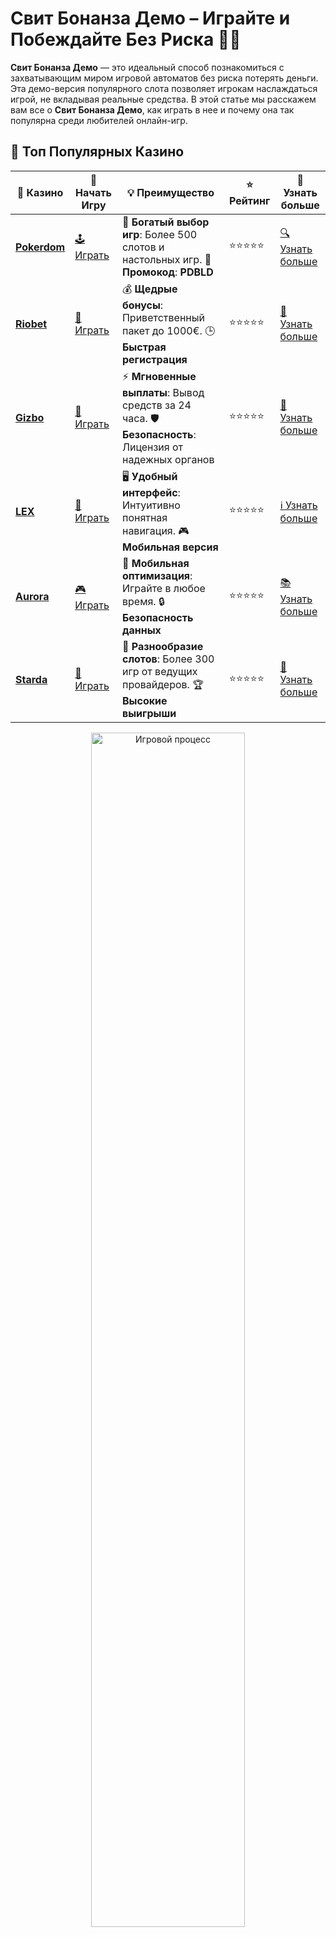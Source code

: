 # **Свит Бонанза Демо** – Играйте и Побеждайте Без Риска 🍬🎰

**Свит Бонанза Демо** — это идеальный способ познакомиться с захватывающим миром игровой автоматов без риска потерять деньги. Эта демо-версия популярного слота позволяет игрокам наслаждаться игрой, не вкладывая реальные средства. В этой статье мы расскажем вам все о **Свит Бонанза Демо**, как играть в нее и почему она так популярна среди любителей онлайн-игр.

## 🌟 Топ Популярных Казино

| 🎲 **Казино** | 🔗 **Начать Игру** | 💡 **Преимущество** | ⭐ **Рейтинг** | 🔗 **Узнать больше** |
|--------------|---------------------|---------------------|----------------|----------------------|
| [**Pokerdom**](https://brandplay.link/4k77v2yx) | [🕹️ Играть](https://brandplay.link/4k77v2yx) | 🎉 **Богатый выбор игр**: Более 500 слотов и настольных игр. 🎁 **Промокод**: **PDBLD** | ⭐⭐⭐⭐⭐ | [🔍 Узнать больше](https://brandplay.link/4k77v2yx) |
| [**Riobet**](https://brandplay.link/7xBLTPyj) | [🎰 Играть](https://brandplay.link/7xBLTPyj) | 💰 **Щедрые бонусы**: Приветственный пакет до 1000€. 🕒 **Быстрая регистрация** | ⭐⭐⭐⭐⭐ | [📖 Узнать больше](https://brandplay.link/7xBLTPyj) |
| [**Gizbo**](https://brandplay.link/bprXw4YV) | [🎲 Играть](https://brandplay.link/bprXw4YV) | ⚡ **Мгновенные выплаты**: Вывод средств за 24 часа. 🛡️ **Безопасность**: Лицензия от надежных органов | ⭐⭐⭐⭐⭐ | [📝 Узнать больше](https://brandplay.link/bprXw4YV) |
| [**LEX**](https://brandplay.link/zW4hdDFV) | [🤑 Играть](https://brandplay.link/zW4hdDFV) | 🖥️ **Удобный интерфейс**: Интуитивно понятная навигация. 🎮 **Мобильная версия** | ⭐⭐⭐⭐⭐ | [ℹ️ Узнать больше](https://brandplay.link/zW4hdDFV) |
| [**Aurora**](https://10trafic-stat2.com/click/668546556bcc6313411604bd/6766/13032/subaccount) | [🎮 Играть](https://10trafic-stat2.com/click/668546556bcc6313411604bd/6766/13032/subaccount) | 📱 **Мобильная оптимизация**: Играйте в любое время. 🔒 **Безопасность данных** | ⭐⭐⭐⭐⭐ | [📚 Узнать больше](https://10trafic-stat2.com/click/668546556bcc6313411604bd/6766/13032/subaccount) |
| [**Starda**](https://brandplay.link/fB7xwRFL) | [🎯 Играть](https://brandplay.link/fB7xwRFL) | 🎰 **Разнообразие слотов**: Более 300 игр от ведущих провайдеров. 🏆 **Высокие выигрыши** | ⭐⭐⭐⭐⭐ | [🔎 Узнать больше](https://brandplay.link/fB7xwRFL) |

<div align="center">
    <img src="https://i.pinimg.com/originals/1d/b3/25/1db325483acbe642c6d4e6fdd73a4988.gif" alt="Игровой процесс" width="70%">
</div>

## 💎 Лучшие Бонусы и Акции

| 🎲 **Казино** | 🔗 **Начать Игру** | 💡 **Преимущество** | ⭐ **Рейтинг** | 🔗 **Узнать больше** |
|--------------|---------------------|---------------------|----------------|----------------------|
| [**Kometa**](https://brandplay.link/8ZymQJV8) | [🎰 Играть](https://brandplay.link/8ZymQJV8) | 🎁 **Эксклюзивные бонусы**: Регулярные акции и промо. 🔄 **Программы лояльности** | ⭐⭐⭐⭐☆ | [🔍 Узнать больше](https://brandplay.link/8ZymQJV8) |
| [**R7**](https://brandplay.link/bMd3Yjsw) | [🕹️ Играть](https://brandplay.link/bMd3Yjsw) | 🕒 **Круглосуточная поддержка**: Всегда на связи. 💸 **Высокие лимиты** | ⭐⭐⭐⭐☆ | [📖 Узнать больше](https://brandplay.link/bMd3Yjsw) |
| [**7K**](https://brandplay.link/BvQyFShp) | [🎲 Играть](https://brandplay.link/BvQyFShp) | 🌟 **Эксклюзивные бонусы**: Только для VIP игроков. 🎉 **Сезонные акции** | ⭐⭐⭐⭐☆ | [📝 Узнать больше](https://brandplay.link/BvQyFShp) |
| [**Kent**](https://brandplay.link/Fv2WP3js) | [🤑 Играть](https://brandplay.link/Fv2WP3js) | 📈 **Высокий RTP**: Более 98%. 💼 **Профессиональная поддержка** | ⭐⭐⭐⭐☆ | [ℹ️ Узнать больше](https://brandplay.link/Fv2WP3js) |
| [**1Xslots**](https://brandplay.link/hSB1khtr) | [🎮 Играть](https://brandplay.link/hSB1khtr) | 🎉 **Множество акций**: Еженедельные бонусы и турниры. 🛡️ **Безопасность** | ⭐⭐⭐⭐☆ | [📚 Узнать больше](https://brandplay.link/hSB1khtr) |
| [**Gama**](https://brandplay.link/j6NMKsDz) | [🎯 Играть](https://brandplay.link/j6NMKsDz) | 🔍 **Интуитивный интерфейс**: Легкость использования. 🏅 **Престижные турниры** | ⭐⭐⭐⭐☆ | [🔎 Узнать больше](https://brandplay.link/j6NMKsDz) |

<div align="center">
    <img src="https://i.pinimg.com/originals/1d/b3/25/1db325483acbe642c6d4e6fdd73a4988.gif" alt="Игровой процесс" width="70%">
</div>

## 🚀 Быстрые Выигрыши и Поддержка

| 🎲 **Казино** | 🔗 **Начать Игру** | 💡 **Преимущество** | ⭐ **Рейтинг** | 🔗 **Узнать больше** |
|--------------|---------------------|---------------------|----------------|----------------------|
| [**Onion**](https://brandplay.link/zBGRVpQ9) | [🎰 Играть](https://brandplay.link/zBGRVpQ9) | 🤑 **Низкие ставки**: Идеально для начинающих. 🔄 **Быстрые выводы** | ⭐⭐⭐⭐☆ | [🔍 Узнать больше](https://brandplay.link/zBGRVpQ9) |
| [**Чемпион**](https://temon-gter.cfd/go/lRq?p80412p304504pcc44t17455) | [🕹️ Играть](https://temon-gter.cfd/go/lRq?p80412p304504pcc44t17455) | 🏅 **Лояльная программа**: Награды за активность. 🎁 **Ежемесячные бонусы** | ⭐⭐⭐⭐☆ | [📖 Узнать больше](https://temon-gter.cfd/go/lRq?p80412p304504pcc44t17455) |
| [**Vavada**](https://vavadapartner.pro/?promo=ea5c9275-6854-4505-94fc-95ab18221945-linkb2) | [🎲 Играть](https://vavadapartner.pro/?promo=ea5c9275-6854-4505-94fc-95ab18221945-linkb2) | 🚀 **Быстрая регистрация**: Начните играть мгновенно. 🔐 **Безопасные транзакции** | ⭐⭐⭐⭐☆ | [📝 Узнать больше](https://vavadapartner.pro/?promo=ea5c9275-6854-4505-94fc-95ab18221945-linkb2) |
| [**Friends**](https://gofriends.kim/linkb2) | [🤑 Играть](https://gofriends.kim/linkb2) | 🤝 **Социальные игры**: Играйте с друзьями. 🌐 **Мультиплатформенность** | ⭐⭐⭐⭐☆ | [ℹ️ Узнать больше](https://gofriends.kim/linkb2) |
| [**1WIN**](https://brandplay.link/smXVpBbG) | [🎮 Играть](https://brandplay.link/smXVpBbG) | 🏆 **Спортивные ставки**: Широкий выбор видов спорта. 💵 **Высокие коэффициенты** | ⭐⭐⭐⭐☆ | [📚 Узнать больше](https://brandplay.link/smXVpBbG) |
| [**Drip**](https://drp-ircp01.com/c07e6a3db) | [🎯 Играть](https://drp-ircp01.com/c07e6a3db) | 🌐 **Инновационные игры**: Новейшие игровые технологии. 🛡️ **Высокая безопасность** | ⭐⭐⭐⭐☆ | [🔎 Узнать больше](https://drp-ircp01.com/c07e6a3db) |
| [**JoyCasino**](https://rpc30.call2me.pro/?/ru/registration?apkpop=0&partner=p24970p3291217pc98f) | [🎰 Играть](https://rpc30.call2me.pro/?/ru/registration?apkpop=0&partner=p24970p3291217pc98f) | 🎁 **Приятные бонусы**: Ежедневные акции и подарки. 🕹️ **Разнообразие игр** | ⭐⭐⭐⭐☆ | [🔍 Узнать больше](https://rpc30.call2me.pro/?/ru/registration?apkpop=0&partner=p24970p3291217pc98f) |

<div align="center">
    <img src="https://i.pinimg.com/originals/1d/b3/25/1db325483acbe642c6d4e6fdd73a4988.gif" alt="Игровой процесс" width="70%">
</div>
---

✨ **Выбирайте лучшее казино для себя и наслаждайтесь игрой! Удачи!** ✨


## Что Такое **Свит Бонанза Демо**? 🍭🎉

**Свит Бонанза** — это один из самых ярких и популярных слотов от разработчика **Pragmatic Play**. В этой игре вам предстоит отправиться в захватывающее путешествие по сладкому миру, где вы будете собирать конфеты, карамельки и другие вкусняшки, чтобы выиграть большие призы.

Версия **Свит Бонанза Демо** позволяет игрокам играть бесплатно. Это идеальный способ ознакомиться с игрой, изучить механизмы слота и понять его особенности, прежде чем переходить к игре на реальные деньги.

## Особенности **Свит Бонанза Демо** 🍬🎰

1. **Безопасность и Удобство** 🔒💡
   В демо-версии вы не рискуете реальными деньгами. Это отличная возможность потренироваться и научиться использовать стратегию игры без финансовых потерь.

2. **Яркая и Красочная Графика** 🎨✨
   Слот **Свит Бонанза** привлекает внимание своей яркой и привлекательной графикой, с визуальными эффектами, которые делают игровой процесс увлекательным и ярким.

3. **Большие Выигрыши и Бонусы** 💰🍭
   Даже в демо-версии игры доступны все основные бонусы и возможности выигрыша, такие как фриспины, множители и специальные символы, которые делают игру еще более захватывающей.

4. **Легкость в Управлении** 🎮👌
   Простое и интуитивно понятное управление делает игру доступной даже для новичков. Вы можете быстро разобраться в правилах и начать играть, наслаждаясь процессом.

## Как Играть в **Свит Бонанза Демо**? 🍬💸

Играть в **Свит Бонанза Демо** очень легко. Для этого не нужно регистрироваться или вносить депозиты. Вот что вам нужно сделать:

### 1. **Выберите Демо-Режим** 🎮🆓
   Найдите слот **Свит Бонанза** на платформе, которая предлагает демо-версии игр. Обычно такие версии доступны прямо на сайте казино или у провайдеров игр.

### 2. **Начните Играть Бесплатно** 🍬🎰
   Просто нажмите на кнопку "Играть бесплатно" и начните вращать барабаны, используя виртуальные кредиты. Это даст вам возможность испытать игру без финансовых рисков.

### 3. **Изучите Механизмы** 📊🔍
   В демо-версии игры можно ознакомиться с бонусами, механизмами игры и правилами, не переживая о своих деньгах. Это поможет вам разработать стратегию и понять, как максимально эффективно играть в слот.

## Почему Стоит Играть в **Свит Бонанза Демо**? 🍭🤑

1. **Без Риска для Ваших Финансов** 💸❌
   Главное преимущество демо-версии — это отсутствие финансового риска. Вы можете играть сколько угодно, не опасаясь потерять деньги.

2. **Доступность и Удобство** 🌍📱
   Слот **Свит Бонанза Демо** доступен на большинстве платформ и мобильных устройств. Вы можете играть в любое время и в любом месте, наслаждаясь игрой без ограничений.

3. **Обучение и Практика** 🎯💪
   Это отличная возможность для новичков научиться играть, а также для опытных игроков потренироваться и отточить свои навыки, прежде чем играть на реальные деньги.

4. **Захватывающие Бонусы и Функции** 🎁🎉
   Даже в демо-режиме доступны все бонусы и уникальные функции, такие как символы Wild, Scatter, фриспины и множители, которые делают игру интересной и прибыльной.

## Заключение: Почему Вам Стоит Попробовать **Свит Бонанза Демо**? 🍬🤑

**Свит Бонанза Демо** — это отличный способ не только насладиться ярким и захватывающим игровым процессом, но и научиться игре без риска для своих средств. С этой демо-версией вы сможете освоить все особенности слота, узнать, как выигрывать большие призы и какие стратегии использовать, чтобы максимизировать свой успех.

Не упустите шанс опробовать слот **Свит Бонанза** в демо-режиме и почувствовать азарт прямо сейчас! 🎰🍬

